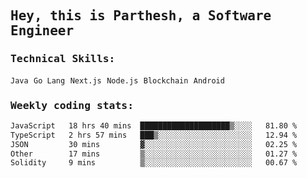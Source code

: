 <samp>
    <h2>Hey, this is Parthesh, a Software Engineer</h2>
    <h3>Technical Skills: </h3>
    <code>Java</code> <code>Go Lang</code> <code>Next.js</code> <code>Node.js</code> <code>Blockchain</code> <code>Android</code>
    <h3>Weekly coding stats:</h3>
<!--START_SECTION:waka-->

```txt
JavaScript   18 hrs 40 mins  ████████████████████▒░░░░   81.80 %
TypeScript   2 hrs 57 mins   ███▒░░░░░░░░░░░░░░░░░░░░░   12.94 %
JSON         30 mins         ▓░░░░░░░░░░░░░░░░░░░░░░░░   02.25 %
Other        17 mins         ▒░░░░░░░░░░░░░░░░░░░░░░░░   01.27 %
Solidity     9 mins          ▒░░░░░░░░░░░░░░░░░░░░░░░░   00.67 %
```

<!--END_SECTION:waka-->
</samp>
